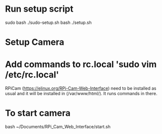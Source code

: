 # Run setup script
sudo bash ./sudo-setup.sh
bash ./setup.sh

# Setup Camera
# Add commands to rc.local 'sudo vim /etc/rc.local'
RPiCam (https://elinux.org/RPi-Cam-Web-Interface) need to be installed as usual and it will be installed in (/var/www/html/). It runs commands in there.

# To start camera
bash ~/Documents/RPi_Cam_Web_Interface/start.sh 


